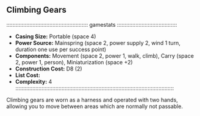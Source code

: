 ## Climbing Gears

::::::::::::::::::::::::::::::::::::::::::::::::::::: gamestats :::::::::::::::::::::::::::::::::::::::
- **Casing Size:** Portable (space 4)
- **Power Source:** Mainspring (space 2, power supply 2, wind 1 turn, duration
  one use per success point)
- **Components:** Movement (space 2, power 1, walk, climb), Carry (space 2,
  power 1, person), Miniaturization (space +2)
- **Construction Cost:** D8 (2)
- **List Cost:** 
- **Complexity:** 4
:::::::::::::::::::::::::::::::::::::::::::::::::::::::::::::::::::::::::::::::::::::::::::::::::::::::

Climbing gears are worn as a harness and operated with two hands, allowing you to move between areas which are normally not passable.

